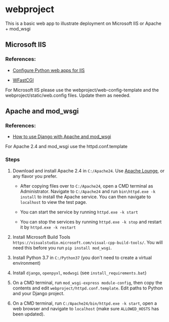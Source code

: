 # webproject

This is a basic web app to illustrate deployment on Microsoft IIS or Apache + mod_wsgi


##  Microsoft IIS

### References:

- [Configure Python web apps for IIS](https://docs.microsoft.com/en-us/visualstudio/python/configure-web-apps-for-iis-windows?view=vs-2019)

- [WFastCGI](https://pypi.org/project/wfastcgi/)

For Microsoft IIS please use the webproject/web-config-template and the webproject/static/web.config files. Update them as needed.





## Apache and mod_wsgi

### References:

- [How to use Django with Apache and mod_wsgi](https://docs.djangoproject.com/en/3.0/howto/deployment/wsgi/modwsgi/)

For Apache 2.4 and mod_wsgi use the httpd.conf.template


### Steps 

1. Download and install Apache 2.4 in `C:/Apache24`. Use [Apache Lounge](https://www.apachelounge.com/download/), or any flavor you prefer.

    - After copying files over to `C:/Apache24`, open a CMD terminal as Administrator. Navigate to `C:/Apache24` and run `bin\httpd.exe -k install` to install the Apache service. You can then navigate to `localhost` to view the test page.

    - You can start the service by running `httpd.exe -k start`

    - You can stop the services by running `httpd.exe -k stop` and restart it by `httpd.exe -k restart`

2. Install Microsoft Build Tools `https://visualstudio.microsoft.com/visual-cpp-build-tools/`. You will need this before you run `pip install mod_wsgi`.

3. Install Python 3.7 in `C:/Python37` (you don't need to create a virtual environment)

4. Install `django`, `openpyxl`, `modwsgi` (see `install_requirements.bat`)

5. On a CMD terminal, run `mod_wsgi-express module-config`, then copy the contents and edit  `webproject/httpd.conf.template`. Edit paths to Python and your Django project.

6. On a CMD terminal, run `C:/Apache24/bin/httpd.exe -k start`, open a web browser and navigate to `localhost` (make sure `ALLOWED_HOSTS` has been updated).